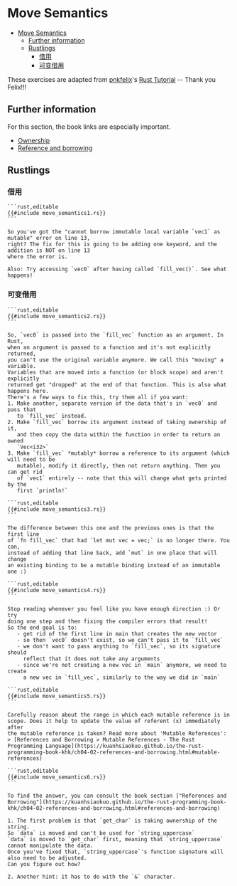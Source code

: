 # Move Semantics

<!--ts-->
* [Move Semantics](#move-semantics)
   * [Further information](#further-information)
   * [Rustlings](#rustlings)
      * [借用](#借用)
      * [可变借用](#可变借用)

<!-- Created by https://github.com/ekalinin/github-markdown-toc -->
<!-- Added by: runner, at: Sat Mar  4 10:23:17 UTC 2023 -->

<!--te-->
These exercises are adapted from [pnkfelix](https://github.com/pnkfelix)'s [Rust Tutorial](https://pnkfelix.github.io/rust-examples-icfp2014/) -- Thank you Felix!!!

## Further information

For this section, the book links are especially important.

- [Ownership](https://doc.rust-lang.org/book/ch04-01-what-is-ownership.html)
- [Reference and borrowing](https://doc.rust-lang.org/book/ch04-02-references-and-borrowing.html)

## Rustlings

### 借用

~~~admonish note title="move_semantics1" collapsible=true
```rust,editable
{{#include move_semantics1.rs}}
```
~~~

~~~admonish tip title="Hint" collapsible=true
So you've got the "cannot borrow immutable local variable `vec1` as mutable" error on line 13,
right? The fix for this is going to be adding one keyword, and the addition is NOT on line 13
where the error is.

Also: Try accessing `vec0` after having called `fill_vec()`. See what happens!
~~~

### 可变借用

~~~admonish note title="move_semantics2" collapsible=true
```rust,editable
{{#include move_semantics2.rs}}
```
~~~

~~~admonish tip title="Hint" collapsible=true
So, `vec0` is passed into the `fill_vec` function as an argument. In Rust,
when an argument is passed to a function and it's not explicitly returned,
you can't use the original variable anymore. We call this "moving" a variable.
Variables that are moved into a function (or block scope) and aren't explicitly
returned get "dropped" at the end of that function. This is also what happens here.
There's a few ways to fix this, try them all if you want:
1. Make another, separate version of the data that's in `vec0` and pass that
   to `fill_vec` instead.
2. Make `fill_vec` borrow its argument instead of taking ownership of it,
   and then copy the data within the function in order to return an owned
   `Vec<i32>`
3. Make `fill_vec` *mutably* borrow a reference to its argument (which will need to be
   mutable), modify it directly, then not return anything. Then you can get rid
   of `vec1` entirely -- note that this will change what gets printed by the
   first `println!`
~~~

~~~admonish note title="move_semantics3" collapsible=true
```rust,editable
{{#include move_semantics3.rs}}
```
~~~

~~~admonish tip title="Hint" collapsible=true
The difference between this one and the previous ones is that the first line
of `fn fill_vec` that had `let mut vec = vec;` is no longer there. You can,
instead of adding that line back, add `mut` in one place that will change
an existing binding to be a mutable binding instead of an immutable one :)
~~~

~~~admonish note title="move_semantics4" collapsible=true
```rust,editable
{{#include move_semantics4.rs}}
```
~~~

~~~admonish tip title="Hint" collapsible=true
Stop reading whenever you feel like you have enough direction :) Or try
doing one step and then fixing the compiler errors that result!
So the end goal is to:
   - get rid of the first line in main that creates the new vector
   - so then `vec0` doesn't exist, so we can't pass it to `fill_vec`
   - we don't want to pass anything to `fill_vec`, so its signature should
     reflect that it does not take any arguments
   - since we're not creating a new vec in `main` anymore, we need to create
     a new vec in `fill_vec`, similarly to the way we did in `main`
~~~

~~~admonish note title="move_semantics5" collapsible=true
```rust,editable
{{#include move_semantics5.rs}}
```
~~~

~~~admonish tip title="Hint" collapsible=true
Carefully reason about the range in which each mutable reference is in
scope. Does it help to update the value of referent (x) immediately after
the mutable reference is taken? Read more about 'Mutable References':
> [References and Borrowing > Mutable References - The Rust Programming Language](https://kuanhsiaokuo.github.io/the-rust-programming-book-khk/ch04-02-references-and-borrowing.html#mutable-references)
~~~

~~~admonish note title="move_semantics6" collapsible=true
```rust,editable
{{#include move_semantics6.rs}}
```
~~~

~~~admonish tip title="Hint" collapsible=true
To find the answer, you can consult the book section ["References and Borrowing"](https://kuanhsiaokuo.github.io/the-rust-programming-book-khk/ch04-02-references-and-borrowing.html#references-and-borrowing)

1. The first problem is that `get_char` is taking ownership of the string.
So `data` is moved and can't be used for `string_uppercase`
`data` is moved to `get_char` first, meaning that `string_uppercase` cannot manipulate the data.
Once you've fixed that, `string_uppercase`'s function signature will also need to be adjusted.
Can you figure out how?

2. Another hint: it has to do with the `&` character.
~~~

